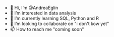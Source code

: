 - 👋 Hi, I’m @AndreaEglin
- 👀 I’m interested in data analysis
- 🌱 I’m currently learning SQL, Python and R
- 💞️ I’m looking to collaborate on "i don't kow yet"
- 📫 How to reach me "coming soon"

<!---
AndreaEglin/AndreaEglin is a ✨ special ✨ repository because its `README.md` (this file) appears on your GitHub profile.
You can click the Preview link to take a look at your changes.
--->
